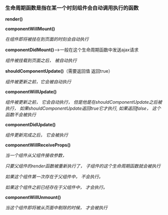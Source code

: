 ### 生命周期函数是指在某一个时刻组件会自动调用执行的函数

**render()**

**componentWillMount()**

*在组件即将被挂在到页面的时刻会自动执行*

**componentDidMount()**——>一般在这个生命周期函数中发送ajax请求

*组件被挂载到页面之后， 被自动执行*

**shouldComponentUpdate()**（需要返回值 返回true）

*组件被更新之前，它会被自动执行*

**componentWillUpdate()**

*组件被更新之前， 它会自动执行， 但是他是在shouldComponentUpdate之后被执行， 如果shouldComponentUpdate返回true它才执行, 如果返回false， 这个函数不会被执行*

**componentDidUpdate()**

*组件更新完成之后， 它会被执行*

**componentWillReceiveProps()**

 *当一个组件从父组件接收参数，*

*只要父组件的render函数被重新执行了， 子组件的这个生命周期函数就会被执行*

*如果这个组件第一次存在于父组件中， 不会执行。*

*如果这个组件之前已经存在于父组件中， 才会执行。*

**componentWillUnmount()**

*当这个组件即将被从页面中剔除的时候， 才会被执行*